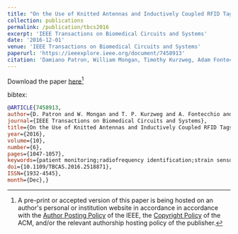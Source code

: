 ```yaml
---
title: "On the Use of Knitted Antennas and Inductively Coupled RFID Tags for Wearable Applications"
collection: publications
permalink: /publication/tbcs2016
excerpt: 'IEEE Transactions on Biomedical Circuits and Systems'
date: '2016-12-01'
venue: 'IEEE Transactions on Biomedical Circuits and Systems'
paperurl: 'https://ieeexplore.ieee.org/document/7458913'
citation: 'Damiano Patron, William Mongan, Timothy Kurzweg, Adam Fontecchio, Genevieve Dion, Endla Anday, and Kapil R. Dandekar. On the Use of Knitted Antennas and Inductively Coupled RFID Tags for Wearable Applications. IEEE Transactions on Biomedical Circuits and Systems, January 2016.'
---
```


Download the paper [here](https://www.cs.drexel.edu/~wmm24/papers/tcbs2016.pdf)[^1]

bibtex:
```bibtex
@ARTICLE{7458913, 
author={D. Patron and W. Mongan and T. P. Kurzweg and A. Fontecchio and G. Dion and E. K. Anday and K. R. Dandekar}, 
journal={IEEE Transactions on Biomedical Circuits and Systems}, 
title={On the Use of Knitted Antennas and Inductively Coupled RFID Tags for Wearable Applications}, 
year={2016}, 
volume={10}, 
number={6}, 
pages={1047-1057}, 
keywords={patient monitoring;radiofrequency identification;strain sensors;wearable computers;biomedical monitoring;contraction;respiration;limb movements;medical programmable mannequin;wearable strain sensor;conductive yarns;wearable applications;inductively coupled RFID tags;knitted antennas;Radiofrequency identification;Biomedical monitoring;Antennas;RFID tags;Textile technology;Wearable sensors;Biomedical communication;Antennas;biomedical communication;RFID tags;textile technology;wearable sensors;Equipment Design;Humans;Monitoring, Physiologic;Movement;Radio Frequency Identification Device}, 
doi={10.1109/TBCAS.2016.2518871}, 
ISSN={1932-4545}, 
month={Dec},}
```

[^1]: A pre-print or accepted version of this paper is being hosted on an author's personal or institution website in accordance in accordance with the [Author Posting Policy](https://www.ieee.org/publications/rights/index.html) of the IEEE, the [Copyright Policy](https://www.acm.org/publications/policies/copyright-policy) of the ACM, and/or the relevant authorship hosting policy of the publisher.